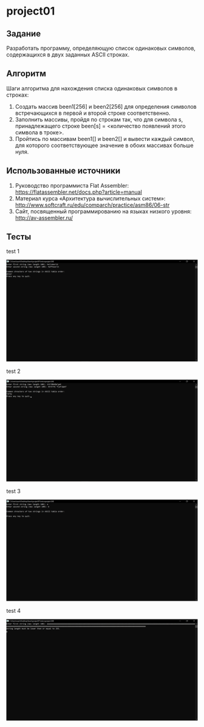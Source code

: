 # project01

## Задание

Разработать программу, определяющую список одинаковых символов, содержащихся в двух заданных ASCII строках.

## Алгоритм

Шаги алгоритма для нахождения списка одинаковых символов в строках:
1. Создать массив been1[256] и been2[256] для определения символов встречающихся в первой и второй строке соответственно.
2. Заполнить массивы, пройдя по строкам так, что для символа s, принадлежащего строке been[s] = <количество появлений этого символа в троке>.
3. Пройтись по массивам been1[] и been2[] и вывести каждый символ, для которого соответствующее значение в обоих массивах больше нуля.

## Использованные источники

1. Руководство программиста Flat Assembler: https://flatassembler.net/docs.php?article=manual
2. Материал курса «Архитектура вычислительных систем»: http://www.softcraft.ru/edu/comparch/practice/asm86/06-str
3. Сайт, посвященный программированию на языках низкого уровня:
http://av-assembler.ru/

## Тесты

test 1

![test1](t1.png)

test 2

![test2](t2.png)

test 3

![test3](t3.png)

test 4

![test4](t4.png)
